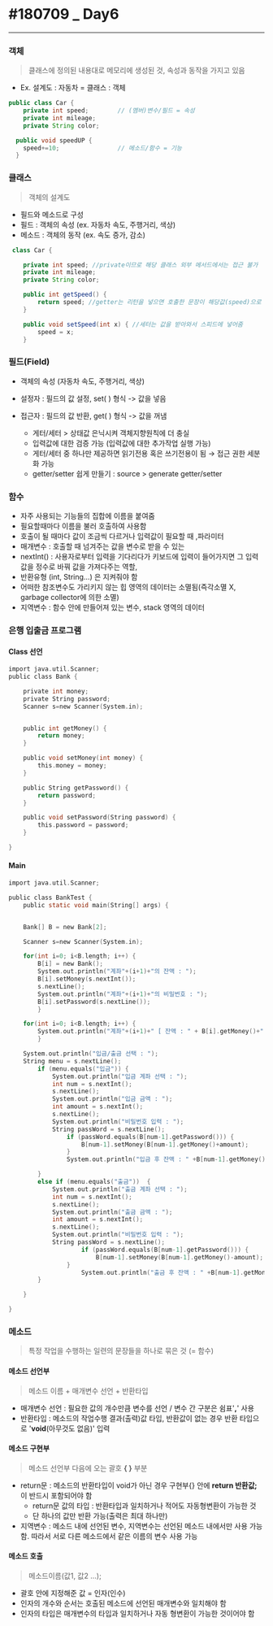 # #180709 _ Day6
***

### 객체
>클래스에 정의된 내용대로 메모리에 생성된 것, 속성과 동작을 가지고 있음
- Ex. 설계도 : 자동차 = 클래스 : 객체

~~~java
public class Car {  
	private int speed;        // (멤버)변수/필드 = 속성
	private int mileage;
	private String color;

  public void speedUP {    
    speed+=10;                // 메소드/함수 = 기능
  }
~~~

### 클래스
> 객체의 설계도
 - 필드와 메소드로 구성
  - 필드 : 객체의 속성 (ex. 자동차 속도, 주행거리, 색상)
  - 메소드 : 객체의 동작 (ex. 속도 증가, 감소)

~~~java
 class Car {

	private int speed; //private이므로 해당 클래스 외부 메서드에서는 접근 불가
	private int mileage;
	private String color;

	public int getSpeed() {
		return speed; //getter는 리턴을 넣으면 호출한 문장이 해당값(speed)으로 대체,
	}

	public void setSpeed(int x) { //세터는 값을 받아와서 스피드에 넣어줌
		speed = x;
	}

 ~~~

### 필드(Field)
- 객체의 속성 (자동차 속도, 주행거리, 색상)
- 설정자 : 필드의 값 설정, set(   ) 형식 -> 값을 넣음
- 접근자 : 필드의 값 반환, get(   ) 형식 -> 값을 꺼냄

  - 게터/세터 > 상태값 은닉시켜 객체지향원칙에 더 충실
  - 입력값에 대한 검증 가능 (입력값에 대한 추가작업 실행 가능)
  - 게터/세터 중 하나만 제공하면 읽기전용 혹은 쓰기전용이 됨 → 접근 권한 세분화 가능
  - getter/setter 쉽게 만들기 : source > generate getter/setter

### 함수
- 자주 사용되는 기능들의 집합에 이름을 붙여줌
- 필요할때마다 이름을 불러 호출하여 사용함
- 호출이 될 때마다 값이 조금씩 다르거나 입력값이 필요할 때 ,파라미터
- 매개변수 :  호출할 때 넘겨주는 값을 변수로 받을 수 있는
- nextInt() : 사용자로부터 입력을 기다리다가 키보드에 입력이 들어가지면 그 입력값을 정수로 바꿔 값을 가져다주는 역할,
- 반환유형 (int, String...) 은 지켜줘야 함
- 어떠한 참조변수도 가리키지 않는 힙 영역의 데이터는 소멸됨(즉각소멸 X, garbage collector에 의한 소멸)
- 지역변수 : 함수 안에 만들어져 있는 변수, stack 영역의 데이터

### 은행 입출금 프로그램

#### Class 선언
~~~c
import java.util.Scanner;
public class Bank {

	private int money;
	private String password;
	Scanner s=new Scanner(System.in);


	public int getMoney() {
		return money;
	}

	public void setMoney(int money) {
		this.money = money;
	}

	public String getPassword() {
		return password;
	}

	public void setPassword(String password) {
		this.password = password;
	}

}
~~~

#### Main

~~~c
import java.util.Scanner;

public class BankTest {
	public static void main(String[] args) {


	Bank[] B = new Bank[2];

	Scanner s=new Scanner(System.in);

	for(int i=0; i<B.length; i++) {
		B[i] = new Bank();
		System.out.println("계좌"+(i+1)+"의 잔액 : ");
		B[i].setMoney(s.nextInt());
		s.nextLine();
		System.out.println("계좌"+(i+1)+"의 비밀번호 : ");
		B[i].setPassword(s.nextLine());
		}

	for(int i=0; i<B.length; i++) {
		System.out.println("계좌"+(i+1)+" [ 잔액 : " + B[i].getMoney()+", 비밀번호 : **"+B[i].getPassword().substring(2)+ "]");
		}

	System.out.println("입금/출금 선택 : ");
	String menu = s.nextLine();                                                                                                                                                            
		if (menu.equals("입금")) {
			System.out.println("입금 계좌 선택 : ");
			int num = s.nextInt();
			s.nextLine();
			System.out.println("입금 금액 : ");
			int amount = s.nextInt();
			s.nextLine();
			System.out.println("비밀번호 입력 : ");
			String passWord = s.nextLine();
				if (passWord.equals(B[num-1].getPassword())) {
					B[num-1].setMoney(B[num-1].getMoney()+amount);
				}
				System.out.println("입금 후 잔액 : " +B[num-1].getMoney());

		}
		else if (menu.equals("출금"))  {
			System.out.println("출금 계좌 선택 : ");
			int num = s.nextInt();
			s.nextLine();
			System.out.println("출금 금액 : ");
			int amount = s.nextInt();
			s.nextLine();
			System.out.println("비밀번호 입력 : ");
			String passWord = s.nextLine();
					if (passWord.equals(B[num-1].getPassword())) {
						B[num-1].setMoney(B[num-1].getMoney()-amount);
				}
					System.out.println("출금 후 잔액 : " +B[num-1].getMoney());
		}

	}

}

~~~

### 메소드

> 특정 작업을 수행하는 일련의 문장들을 하나로 묶은 것 (= 함수)

#### 메소드 선언부

 > 메소드 이름 + 매개변수 선언 + 반환타입

 - 매개변수 선언 : 필요한 값의 개수만큼 변수를 선언 / 변수 간 구분은 쉼표'**,**' 사용
 - 반환타입 : 메소드의 작업수행 결과(출력)값 타입, 반환값이 없는 경우 반환 타입으로 '**void**(아무것도 없음)' 입력

#### 메소드 구현부
>메소드 선언부 다음에 오는 괄호 **{      }** 부분

- return문 : 메소드의 반환타입이 void가 아닌 경우 구현부{} 안에
 **return 반환값;** 이 반드시 포함되어야 함
  - return문 값의 타입 : 반환타입과 일치하거나 적어도 자동형변환이 가능한 것
  - 단 하나의 값만 반환 가능(출력은 최대 하나만)
- 지역변수 : 메소드 내에 선언된 변수, 지역변수는 선언된 메소드 내에서만 사용 가능함. 따라서 서로 다른 메소드에서 같은 이름의 변수 사용 가능

#### 메소드 호출
> 메소드이름(값1, 값2 ...);

- 괄호 안에 지정해준 값 = 인자(인수)
- 인자의 개수와 순서는 호출된 메소드에 선언된 매개변수와 일치해야 함
- 인자의 타입은 매개변수의 타입과 일치하거나 자동 형변환이 가능한 것이어야 함
